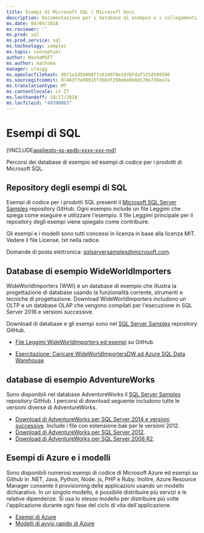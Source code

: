 ```yaml
---
title: Esempi di Microsoft SQL | Microsoft Docs
description: Documentazione per i database di esempio e i collegamenti agli esempi per i prodotti di Microsoft SQL.
ms.date: 04/04/2018
ms.reviewer: ''
ms.prod: sql
ms.prod_service: sql
ms.technology: samples
ms.topic: conceptual
author: MashaMSFT
ms.author: mathoma
manager: craigg
ms.openlocfilehash: d071a1d56808f7c634070e19707daf125d589396
ms.sourcegitcommit: 97463ffe99915f3bbdf298e6e6b8d170e738ea7a
ms.translationtype: MT
ms.contentlocale: it-IT
ms.lasthandoff: 10/17/2018
ms.locfileid: "49390863"
---
```

# <a name="sql-samples"></a>Esempi di SQL

[!INCLUDE[appliesto-ss-asdb-xxxx-xxx-md](../includes/appliesto-ss-asdb-asdw-pdw-md.md)]

Percorsi dei database di esempio ed esempi di codice per i prodotti di Microsoft SQL.

## <a name="sql-samples-repository"></a>Repository degli esempi di SQL

Esempi di codice per i prodotti SQL presenti il [Microsoft SQL Server Samples](https://github.com/microsoft/sql-server-samples) repository GitHub. Ogni esempio include un file Leggimi che spiega come eseguire e utilizzare l'esempio. Il file Leggimi principale per il repository degli esempi viene spiegato come contribuire. 

Gli esempi e i modelli sono tutti concessi in licenza in base alla licenza MIT. Vedere il file License. txt nella radice.

Domande di posta elettronica: sqlserversamples@microsoft.com.


## <a name="wideworldimporters-sample-database"></a>Database di esempio WideWorldImporters

WideWorldImporters (WWI) è un database di esempio che illustra la progettazione di database usando la funzionalità corrente, strumenti e tecniche di progettazione. Download WideWorldImporters includono un OLTP e un database OLAP che vengono compilati per l'esecuzione in SQL Server 2016 e versioni successive. 

Download di database e gli esempi sono nel [SQL Server Samples](https://github.com/Microsoft/sql-server-samples) repository GitHub.


- [File Leggimi WideWorldImporters ed esempi](https://github.com/Microsoft/sql-server-samples/tree/master/samples/databases/wide-world-importers) su GitHub.

- [Esercitazione: Caricare WideWorldImportersDW ad Azure SQL Data Warehouse](/azure/sql-data-warehouse/load-data-wideworldimportersdw)


## <a name="adventureworks-sample-database"></a>database di esempio AdventureWorks

Sono disponibili nel database AdventureWorks il [SQL Server Samples](https://github.com/Microsoft/sql-server-samples) repository GitHub.  I percorsi di download seguente includono tutte le versioni diverse di AdventureWorks.

- [Download di AdventureWorks per SQL Server 2014 e versioni successive](https://github.com/Microsoft/sql-server-samples/releases/tag/adventureworks). Include i file con estensione bak per le versioni 2012.
- [Download di AdventureWorks per SQL Server 2012](https://github.com/Microsoft/sql-server-samples/releases/tag/adventureworks2012).
- [Download di AdventureWorks per SQL Server 2008 R2](https://github.com/Microsoft/sql-server-samples/releases/tag/adventureworks2008r2).

## <a name="azure-samples-and-templates"></a>Esempi di Azure e i modelli
Sono disponibili numerosi esempi di codice di Microsoft Azure ed esempi su Github in .NET, Java, Python, Node. js, PHP e Ruby. Inoltre, Azure Resource Manager consente il provisioning delle applicazioni usando un modello dichiarativo. In un singolo modello, è possibile distribuire più servizi e le relative dipendenze. Si usa lo stesso modello per distribuire più volte l'applicazione durante ogni fase del ciclo di vita dell'applicazione.

- [Esempi di Azure](https://github.com/Azure-Samples)
- [Modelli di avvio rapido di Azure](https://azure.microsoft.com/resources/templates/)




